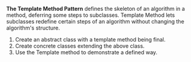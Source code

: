 **The Template Method Pattern** defines the skeleton of an algorithm in a method, deferring some steps to subclasses.
Template Method lets subclasses redefine certain steps of an algorithm without changing the algorithm's structure.

1. Create an abstract class with a template method being final.
2. Create concrete classes extending the above class.
3. Use the Template method to demonstrate a defined way.
